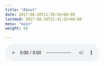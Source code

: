 ```yaml
---
title: "About"
date: 2017-08-20T21:38:52+08:00
lastmod: 2017-08-28T21:41:52+08:00
menu: "main"
weight: 50

---
```


<!-- Hugo is a static site engine written in Go.


It makes use of a variety of open source projects including:

* [Cobra](https://github.com/spf13/cobra)
* [Viper](https://github.com/spf13/viper)
* [J Walter Weatherman](https://github.com/spf13/jWalterWeatherman)
* [Cast](https://github.com/spf13/cast)

Learn more and contribute on [GitHub](https://github.com/gohugoio). -->
<!-- https://null.w0x7ce.com/media/%E9%9B%A2%E5%88%A5%E4%B9%8B%E5%89%8D.mp3 -->
<!-- https://media_ipv6.w0x7ce.com/media/%e9%9b%a2%e5%88%a5%e4%b9%8b%e5%89%8d.mp3 -->
<audio controls="controls" autoplay="autoplay" src="https://me.w0x7ce.eu/media/Namewee%20%E7%89%86%E5%A4%96%20.mp3">
    Your browser does not support the HTML5 audio element.
</audio>



<!-- 那怕世界有趟旅程無人問津

那怕要說再見我們仍然相信

仍然相信 能走再遠的路

時間似飛毯 年歲已改變

你有時會很累 也有人會反對

但決不回去

夢想這一分鐘在腦海

夢想這一生中離不開

夢想刻於心中永遠都存在 -->


